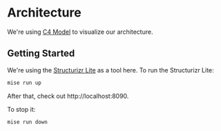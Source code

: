 # Architecture

We're using [C4 Model](https://c4model.com/) to visualize our architecture.

## Getting Started

We're using the [Structurizr Lite](https://docs.structurizr.com/lite) as a tool
here. To run the Structurizr Lite:

```bash
mise run up
```

After that, check out http://localhost:8090.

To stop it:

```bash
mise run down
```
